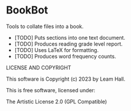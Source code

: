 # BookBot

Tools to collate files into a book.
 - [TODO] Puts sections into one text document.
 - [TODO] Produces reading grade level report.
 - [TODO] Uses LaTeX for formatting.
 - [TODO] Produces word frequency counts.


LICENSE AND COPYRIGHT

This software is Copyright (c) 2023 by Leam Hall.

This is free software, licensed under:

  The Artistic License 2.0 (GPL Compatible)

